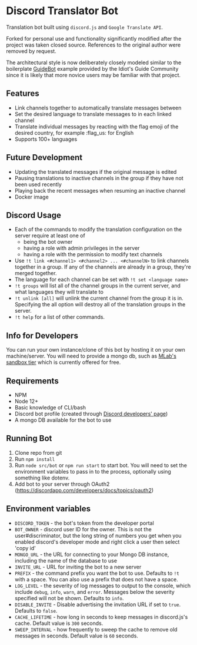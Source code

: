 # Discord Translator Bot

Translation bot built using `discord.js` and `Google Translate API`.

Forked for personal use and functionality significantly modified after the project was taken closed source. References to the original author were removed by request.

The architectural style is now deliberately closely modeled similar to the boilerplate [GuideBot](https://github.com/AnIdiotsGuide/guidebot) example provided by the Idiot's Guide Community since it is likely that more novice users may be familiar with that project.

## Features

- Link channels together to automatically translate messages between
- Set the desired language to translate messages to in each linked channel
- Translate individual messages by reacting with the flag emoji of the desired country, for example :flag_us: for English
- Supports 100+ languages

## Future Development

- Updating the translated messages if the original message is edited
- Pausing translations to inactive channels in the group if they have not been used recently
- Playing back the recent messages when resuming an inactive channel
- Docker image

## Discord Usage

- Each of the commands to modify the translation configuration on the server require at least one of
    - being the bot owner
    - having a role with admin privileges in the server
    - having a role with the permission to modify text channels
- Use `!t link <#channel1> <#channel2> ... <#channelN>` to link channels together in a group.  If any of the channels are already in a group, they're merged together.
- The language for each channel can be set with `!t set <language name>`
- `!t groups` will list all of the channel groups in the current server, and what languages they will translate to
- `!t unlink [all]` will unlink the current channel from the group it is in.  Specifying the all option will destroy all of the translation groups in the server.
- `!t help` for a list of other commands.

## Info for Developers

You can run your own instance/clone of this bot by hosting it on your own machine/server.  You will need to provide a mongo db, such as [MLab's sandbox tier](https://mlab.com/plans/pricing/#plan-type=sandbox) which is currently offered for free.

## Requirements

* NPM
* Node 12+
* Basic knowledge of CLI/bash
* Discord bot profile (created through [Discord developers' page](https://discordapp.com/developers/applications/me))
* A mongo DB available for the bot to use

## Running Bot
1. Clone repo from git
2. Run `npm install`
3. Run `node src/bot` or `npm run start` to start bot.  You will need to set the environment variables to pass in to the process, optionally using something like dotenv.
4. Add bot to your server through OAuth2 (https://discordapp.com/developers/docs/topics/oauth2)

## Environment variables
- `DISCORD_TOKEN` - the bot's token from the developer portal
- `BOT_OWNER` - discord user ID for the owner.  This is not the user#discriminator, but the long string of numbers you get when you enabled discord's developer mode and right click a user then select 'copy id'
- `MONGO_URL` - the URL for connecting to your Mongo DB instance, including the name of the database to use
- `INVITE_URL` - URL for inviting the bot to a new server
- `PREFIX` - the command prefix you want the bot to use.  Defaults to `!t ` with a space.  You can also use a prefix that does not have a space.
- `LOG_LEVEL` - the severity of log messages to output to the console, which include `debug`, `info`, `warn`, and `error`.  Messages below the severity specified will not be shown.  Defaults to `info`.
- `DISABLE_INVITE` - Disable advertising the invitation URL if set to `true`.  Defaults to `false`.
- `CACHE_LIFETIME` - how long in seconds to keep messages in discord.js's cache. Default value is `300` seconds.
- `SWEEP_INTERVAL` - how frequently to sweep the cache to remove old messages in seconds. Default value is `60` seconds.